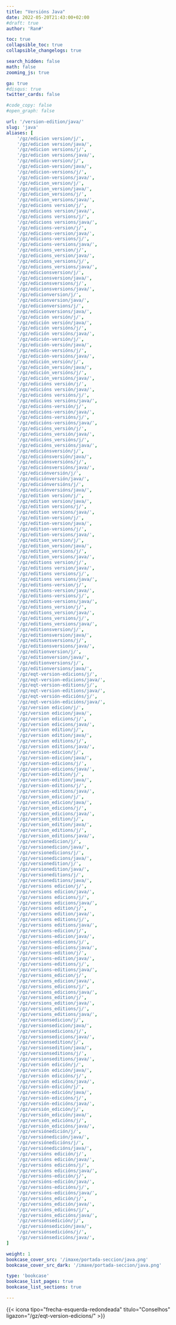 ```yaml
---
title: "Versións Java"
date: 2022-05-20T21:43:00+02:00
#draft: true
author: 'Ran#'

toc: true
collapsible_toc: true
collapsible_changelogs: true

search_hidden: false
math: false
zooming_js: true

ga: true
#disqus: true
twitter_cards: false

#code_copy: false
#open_graph: false

url: '/version-edition/java/'
slug: 'java'
aliases: [
    '/gz/edicion version/j/',
    '/gz/edicion version/java/',
    '/gz/edicion versions/j/',
    '/gz/edicion versions/java/',
    '/gz/edicion-version/j/',
    '/gz/edicion-version/java/',
    '/gz/edicion-versions/j/',
    '/gz/edicion-versions/java/',
    '/gz/edicion_version/j/',
    '/gz/edicion_version/java/',
    '/gz/edicion_versions/j/',
    '/gz/edicion_versions/java/',
    '/gz/edicions version/j/',
    '/gz/edicions version/java/',
    '/gz/edicions versions/j/',
    '/gz/edicions versions/java/',
    '/gz/edicions-version/j/',
    '/gz/edicions-version/java/',
    '/gz/edicions-versions/j/',
    '/gz/edicions-versions/java/',
    '/gz/edicions_version/j/',
    '/gz/edicions_version/java/',
    '/gz/edicions_versions/j/',
    '/gz/edicions_versions/java/',
    '/gz/edicionsversion/j/',
    '/gz/edicionsversion/java/',
    '/gz/edicionsversions/j/',
    '/gz/edicionsversions/java/',
    '/gz/edicionversion/j/',
    '/gz/edicionversion/java/',
    '/gz/edicionversions/j/',
    '/gz/edicionversions/java/',
    '/gz/edición versión/j/',
    '/gz/edición versión/java/',
    '/gz/edición versións/j/',
    '/gz/edición versións/java/',
    '/gz/edición-versión/j/',
    '/gz/edición-versión/java/',
    '/gz/edición-versións/j/',
    '/gz/edición-versións/java/',
    '/gz/edición_versión/j/',
    '/gz/edición_versión/java/',
    '/gz/edición_versións/j/',
    '/gz/edición_versións/java/',
    '/gz/edicións versión/j/',
    '/gz/edicións versión/java/',
    '/gz/edicións versións/j/',
    '/gz/edicións versións/java/',
    '/gz/edicións-versión/j/',
    '/gz/edicións-versión/java/',
    '/gz/edicións-versións/j/',
    '/gz/edicións-versións/java/',
    '/gz/edicións_versión/j/',
    '/gz/edicións_versión/java/',
    '/gz/edicións_versións/j/',
    '/gz/edicións_versións/java/',
    '/gz/ediciónsversión/j/',
    '/gz/ediciónsversión/java/',
    '/gz/ediciónsversións/j/',
    '/gz/ediciónsversións/java/',
    '/gz/ediciónversión/j/',
    '/gz/ediciónversión/java/',
    '/gz/ediciónversións/j/',
    '/gz/ediciónversións/java/',
    '/gz/edition version/j/',
    '/gz/edition version/java/',
    '/gz/edition versions/j/',
    '/gz/edition versions/java/',
    '/gz/edition-version/j/',
    '/gz/edition-version/java/',
    '/gz/edition-versions/j/',
    '/gz/edition-versions/java/',
    '/gz/edition_version/j/',
    '/gz/edition_version/java/',
    '/gz/edition_versions/j/',
    '/gz/edition_versions/java/',
    '/gz/editions version/j/',
    '/gz/editions version/java/',
    '/gz/editions versions/j/',
    '/gz/editions versions/java/',
    '/gz/editions-version/j/',
    '/gz/editions-version/java/',
    '/gz/editions-versions/j/',
    '/gz/editions-versions/java/',
    '/gz/editions_version/j/',
    '/gz/editions_version/java/',
    '/gz/editions_versions/j/',
    '/gz/editions_versions/java/',
    '/gz/editionsversion/j/',
    '/gz/editionsversion/java/',
    '/gz/editionsversions/j/',
    '/gz/editionsversions/java/',
    '/gz/editionversion/j/',
    '/gz/editionversion/java/',
    '/gz/editionversions/j/',
    '/gz/editionversions/java/',
    '/gz/eqt-version-edicions/j/',
    '/gz/eqt-version-edicions/java/',
    '/gz/eqt-version-editions/j/',
    '/gz/eqt-version-editions/java/',
    '/gz/eqt-versión-edicións/j/',
    '/gz/eqt-versión-edicións/java/',
    '/gz/version edicion/j/',
    '/gz/version edicion/java/',
    '/gz/version edicions/j/',
    '/gz/version edicions/java/',
    '/gz/version edition/j/',
    '/gz/version edition/java/',
    '/gz/version editions/j/',
    '/gz/version editions/java/',
    '/gz/version-edicion/j/',
    '/gz/version-edicion/java/',
    '/gz/version-edicions/j/',
    '/gz/version-edicions/java/',
    '/gz/version-edition/j/',
    '/gz/version-edition/java/',
    '/gz/version-editions/j/',
    '/gz/version-editions/java/',
    '/gz/version_edicion/j/',
    '/gz/version_edicion/java/',
    '/gz/version_edicions/j/',
    '/gz/version_edicions/java/',
    '/gz/version_edition/j/',
    '/gz/version_edition/java/',
    '/gz/version_editions/j/',
    '/gz/version_editions/java/',
    '/gz/versionedicion/j/',
    '/gz/versionedicion/java/',
    '/gz/versionedicions/j/',
    '/gz/versionedicions/java/',
    '/gz/versionedition/j/',
    '/gz/versionedition/java/',
    '/gz/versioneditions/j/',
    '/gz/versioneditions/java/',
    '/gz/versions edicion/j/',
    '/gz/versions edicion/java/',
    '/gz/versions edicions/j/',
    '/gz/versions edicions/java/',
    '/gz/versions edition/j/',
    '/gz/versions edition/java/',
    '/gz/versions editions/j/',
    '/gz/versions editions/java/',
    '/gz/versions-edicion/j/',
    '/gz/versions-edicion/java/',
    '/gz/versions-edicions/j/',
    '/gz/versions-edicions/java/',
    '/gz/versions-edition/j/',
    '/gz/versions-edition/java/',
    '/gz/versions-editions/j/',
    '/gz/versions-editions/java/',
    '/gz/versions_edicion/j/',
    '/gz/versions_edicion/java/',
    '/gz/versions_edicions/j/',
    '/gz/versions_edicions/java/',
    '/gz/versions_edition/j/',
    '/gz/versions_edition/java/',
    '/gz/versions_editions/j/',
    '/gz/versions_editions/java/',
    '/gz/versionsedicion/j/',
    '/gz/versionsedicion/java/',
    '/gz/versionsedicions/j/',
    '/gz/versionsedicions/java/',
    '/gz/versionsedition/j/',
    '/gz/versionsedition/java/',
    '/gz/versionseditions/j/',
    '/gz/versionseditions/java/',
    '/gz/versión edición/j/',
    '/gz/versión edición/java/',
    '/gz/versión edicións/j/',
    '/gz/versión edicións/java/',
    '/gz/versión-edición/j/',
    '/gz/versión-edición/java/',
    '/gz/versión-edicións/j/',
    '/gz/versión-edicións/java/',
    '/gz/versión_edición/j/',
    '/gz/versión_edición/java/',
    '/gz/versión_edicións/j/',
    '/gz/versión_edicións/java/',
    '/gz/versiónedición/j/',
    '/gz/versiónedición/java/',
    '/gz/versiónedicións/j/',
    '/gz/versiónedicións/java/',
    '/gz/versións edición/j/',
    '/gz/versións edición/java/',
    '/gz/versións edicións/j/',
    '/gz/versións edicións/java/',
    '/gz/versións-edición/j/',
    '/gz/versións-edición/java/',
    '/gz/versións-edicións/j/',
    '/gz/versións-edicións/java/',
    '/gz/versións_edición/j/',
    '/gz/versións_edición/java/',
    '/gz/versións_edicións/j/',
    '/gz/versións_edicións/java/',
    '/gz/versiónsedición/j/',
    '/gz/versiónsedición/java/',
    '/gz/versiónsedicións/j/',
    '/gz/versiónsedicións/java/',
]

weight: 1
bookcase_cover_src: '/imaxe/portada-seccion/java.png'
bookcase_cover_src_dark: '/imaxe/portada-seccion/java.png'

type: 'bookcase'
bookcase_list_pages: true
bookcase_list_sections: true

---
```


{{< icona tipo="frecha-esquerda-redondeada" titulo="Conselhos" ligazon="/gz/eqt-version-edicions/" >}}
